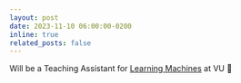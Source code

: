 ```yaml
---
layout: post
date: 2023-11-10 06:00:00-0200
inline: true
related_posts: false
---
```


Will be a Teaching Assistant for [Learning Machines](https://research.vu.nl/en/courses/learning-machines-3) at VU 🤖
